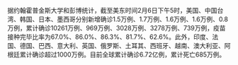 据约翰霍普金斯大学和彭博统计，截至美东时间2月6日下午5时，美国、中国台湾、韩国、日本、墨西哥分别新增确诊1.5万例、1.7万例、1.6万例、1.6万例、0.8万例，累计确诊10261万例、969万例、3028万例、3278万例、739万例，疫苗接种完毕比率为67.0%、86.0%、86.3%、81.7%、62.6%。此外，印度、法国、德国、巴西、意大利、英国、俄罗斯、土耳其、西班牙、越南、澳大利亚、阿根廷累计确诊超过1000万例。目前全球累计确诊6.72亿例，累计死亡685万例。